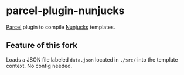 # parcel-plugin-nunjucks
[Parcel](https://parceljs.org/) plugin to compile [Nunjucks](https://mozilla.github.io/nunjucks/) templates.

## Feature of this fork
Loads a JSON file labeled `data.json` located in `./src/` into the template context. No config needed.
